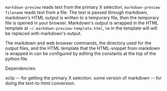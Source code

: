 `markdown-preview` reads text from the primary X selection,
`markdown-preview filename` reads text from a file.  The text is passed
through markdown, markdown's HTML output is written to a temporary file,
then the temporary file is opened in your browser.  Markdown's output is
wrapped in the HTML template at `~/.markdown-preview-template.html`,
`%m` in the template will will be replaced with markdown's output.

The markdown and web browser commands, the directory used for the output
files, and the HTML template that the HTML-snippet from markdown is
wrapped in can be configured by editing the constants at the top of the
python file.

Dependencies:

xclip -- for getting the primary X selection.
some version of markdown -- for doing the text-to-html conversion.

